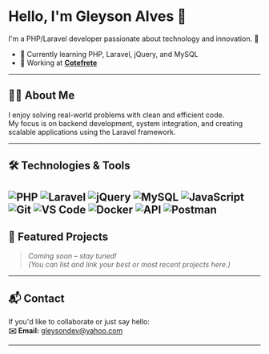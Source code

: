 # Hello, I'm Gleyson Alves 👋

I'm a PHP/Laravel developer passionate about technology and innovation. 🚀

- 🌱 Currently learning PHP, Laravel, jQuery, and MySQL  
- 💼 Working at [**Cotefrete**](https://www.cotefrete.com.br)

---

## 🧑‍💻 About Me

I enjoy solving real-world problems with clean and efficient code.  
My focus is on backend development, system integration, and creating scalable applications using the Laravel framework.

---

## 🛠️ Technologies & Tools
![PHP](https://img.shields.io/badge/-PHP-777BB4?logo=php&logoColor=white)
![Laravel](https://img.shields.io/badge/-Laravel-FF2D20?logo=laravel&logoColor=white)
![jQuery](https://img.shields.io/badge/-jQuery-0769AD?logo=jquery&logoColor=white)
![MySQL](https://img.shields.io/badge/-MySQL-4479A1?logo=mysql&logoColor=white)
![JavaScript](https://img.shields.io/badge/-JavaScript-F7DF1E?logo=javascript&logoColor=black)
![Git](https://img.shields.io/badge/-Git-F05032?logo=git&logoColor=white)
![VS Code](https://img.shields.io/badge/-VSCode-007ACC?logo=visual-studio-code&logoColor=white)
![Docker](https://img.shields.io/badge/-Docker-2496ED?logo=docker&logoColor=white)
![API](https://img.shields.io/badge/-API-4B8BBE?logo=apache&logoColor=white)
![Postman](https://img.shields.io/badge/-Postman-FF6C37?logo=postman&logoColor=white)
---

## 🚀 Featured Projects

> _Coming soon – stay tuned!_  
> *(You can list and link your best or most recent projects here.)*

---

## 📬 Contact

If you'd like to collaborate or just say hello:  
**✉️ Email:** gleysondev@yahoo.com

---

